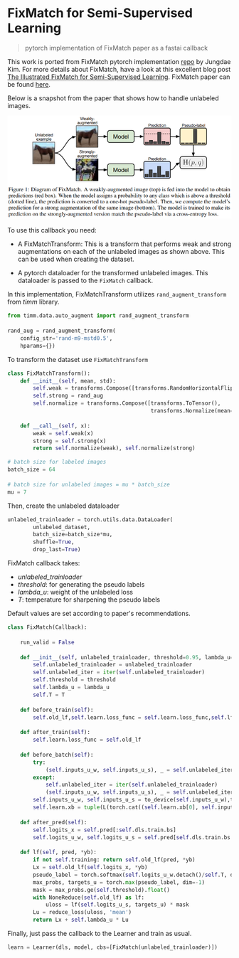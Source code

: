 # FixMatch for Semi-Supervised Learning
> pytorch implementation of FixMatch paper as a fastai callback

This work is ported from FixMatch pytorch implementation [repo](https://github.com/kekmodel/FixMatch-pytorch) by Jungdae Kim. For more details about FixMatch, have a look at this excellent blog post [The Illustrated FixMatch for Semi-Supervised Learning](https://amitness.com/2020/03/fixmatch-semi-supervised/). FixMatch paper can be found [here](https://arxiv.org/abs/2001.07685).

Below is a snapshot from the paper that shows how to handle unlabeled images.  

![](/imgs/fixmatchpaper.png)


To use this callback you need:  
- A FixMatchTransform: This is a transform that performs weak and strong augmentations on each of the unlabeled images as shown above. This can be used when creating the dataset. 

- A pytorch dataloader for the transformed unlabeled images. This dataloader is passed to the `FixMatch` callback.

In this implementation, FixMatchTransform utilizes `rand_augment_transform` from *timm* library.


```python
from timm.data.auto_augment import rand_augment_transform

rand_aug = rand_augment_transform(
    config_str='rand-m9-mstd0.5', 
    hparams={})
```

To transform the dataset use `FixMatchTransform`


```python
class FixMatchTransform():
    def __init__(self, mean, std):
        self.weak = transforms.Compose([transforms.RandomHorizontalFlip()])
        self.strong = rand_aug
        self.normalize = transforms.Compose([transforms.ToTensor(),
                                             transforms.Normalize(mean=mean, std=std)])

    def __call__(self, x):
        weak = self.weak(x)
        strong = self.strong(x)
        return self.normalize(weak), self.normalize(strong)
```


```python
# batch size for labeled images 
batch_size = 64 

# batch size for unlabeled images = mu * batch_size
mu = 7             
```

Then, create the unlabeled dataloader


```python
unlabeled_trainloader = torch.utils.data.DataLoader(
        unlabeled_dataset,
        batch_size=batch_size*mu,
        shuffle=True,
        drop_last=True)
```

FixMatch callback takes:
- *unlabeled_trainloader*
- *threshold*: for generating the pseudo labels
- *lambda_u*: weight of the unlabeled loss
- *T*: temperature for sharpening the pseudo labels

Default values are set according to paper's recommendations.


```python
class FixMatch(Callback):
    
    run_valid = False
    
    def __init__(self, unlabeled_trainloader, threshold=0.95, lambda_u=1.0, T=1.0):
        self.unlabeled_trainloader = unlabeled_trainloader
        self.unlabeled_iter = iter(self.unlabeled_trainloader)
        self.threshold = threshold
        self.lambda_u = lambda_u
        self.T = T
        
    def before_train(self):
        self.old_lf,self.learn.loss_func = self.learn.loss_func,self.lf
    
    def after_train(self):
        self.learn.loss_func = self.old_lf
        
    def before_batch(self):
        try:
            (self.inputs_u_w, self.inputs_u_s), _ = self.unlabeled_iter.next()
        except:
            self.unlabeled_iter = iter(self.unlabeled_trainloader)
            (self.inputs_u_w, self.inputs_u_s), _ = self.unlabeled_iter.next()
        self.inputs_u_w, self.inputs_u_s = to_device(self.inputs_u_w),to_device(self.inputs_u_s)
        self.learn.xb = tuple(L(torch.cat((self.learn.xb[0], self.inputs_u_w, self.inputs_u_s))))
        
    def after_pred(self):
        self.logits_x = self.pred[:self.dls.train.bs]
        self.logits_u_w, self.logits_u_s = self.pred[self.dls.train.bs:].chunk(2)
        
    def lf(self, pred, *yb):
        if not self.training: return self.old_lf(pred, *yb)
        Lx = self.old_lf(self.logits_x, *yb)
        pseudo_label = torch.softmax(self.logits_u_w.detach()/self.T, dim=-1)
        max_probs, targets_u = torch.max(pseudo_label, dim=-1)
        mask = max_probs.ge(self.threshold).float()
        with NoneReduce(self.old_lf) as lf:
            uloss = lf(self.logits_u_s, targets_u) * mask
        Lu = reduce_loss(uloss, 'mean')
        return Lx + self.lambda_u * Lu
```

Finally, just pass the callback to the Learner and train as usual.


```python
learn = Learner(dls, model, cbs=[FixMatch(unlabeled_trainloader)])
```
